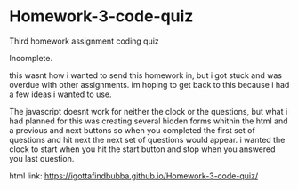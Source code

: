 # Homework-3-code-quiz
Third homework assignment coding quiz

Incomplete. 

this wasnt how i wanted to send this homework in, but i got stuck and was overdue with other assignments. im hoping to get back to this because i had a few ideas i wanted to use. 

The javascript doesnt work for neither the clock or the questions, but what i had planned for this was creating several hidden forms whithin the html and a previous and next buttons so when you completed the first set of questions and hit next the next set of questions would appear. i wanted the clock to start when you hit the start button and stop when you answered you last question. 

html link: https://igottafindbubba.github.io/Homework-3-code-quiz/
